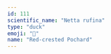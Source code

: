```yaml
---
id: 111
scientific_name: "Netta rufina"
type: "duck"
emoji: "🦆"
name: "Red-crested Pochard"
---
```


